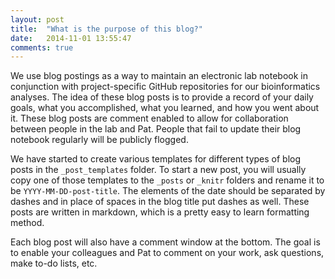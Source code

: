 ```yaml
---
layout: post
title:  "What is the purpose of this blog?"
date:   2014-11-01 13:55:47
comments: true
---
```


We use blog postings as a way to maintain an electronic lab notebook in
conjunction with project-specific GitHub repositories for our bioinformatics
analyses. The idea of these blog posts is to provide a record of your  daily
goals, what you accomplished, what you learned, and how you went about it. These
blog posts are comment enabled to allow for collaboration between people in the
lab and Pat. People that fail to update their blog notebook regularly will be
publicly flogged.

We have started to create various templates for different types of blog
posts in the `_post_templates` folder. To start a new post, you will usually
copy one of those templates to the `_posts` or `_knitr` folders and rename it to
be `YYYY-MM-DD-post-title`. The elements of the date should be separated by
dashes and in place of spaces in the blog title put dashes as well. These posts
are written in markdown, which is a pretty easy to learn formatting method.

Each blog post will also have a comment window at the bottom. The goal is to
enable your colleagues and Pat to comment on your work, ask questions, make
to-do lists, etc.
